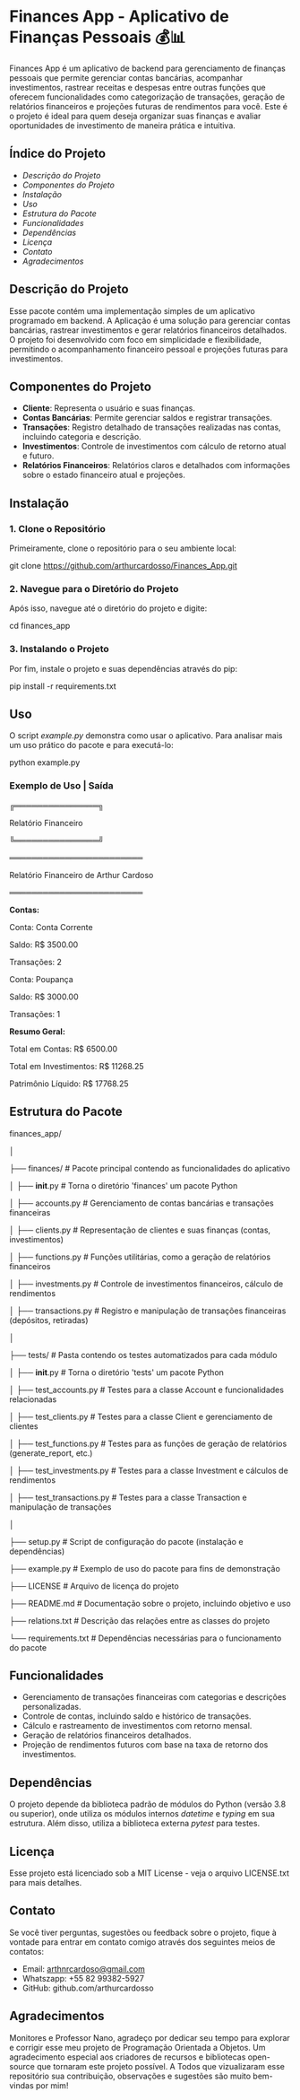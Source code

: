
# Finances App - Aplicativo de Finanças Pessoais 💰📊

Finances App é um aplicativo de backend para gerenciamento de finanças pessoais que permite gerenciar contas bancárias, acompanhar investimentos, rastrear receitas e despesas entre outras funções que oferecem funcionalidades como categorização de transações, geração de relatórios financeiros e projeções futuras de rendimentos para você. Este é o projeto é ideal para quem deseja organizar suas finanças e avaliar oportunidades de investimento de maneira prática e intuitiva.

## Índice do Projeto

- *Descrição do Projeto*
- *Componentes do Projeto*
- *Instalação*
- *Uso*
- *Estrutura do Pacote*
- *Funcionalidades*
- *Dependências*
- *Licença*
- *Contato*
- *Agradecimentos*

## Descrição do Projeto

Esse pacote contém uma implementação simples de um aplicativo programado em backend. A Aplicação é uma solução para gerenciar contas bancárias, rastrear investimentos e gerar relatórios financeiros detalhados. O projeto foi desenvolvido com foco em simplicidade e flexibilidade, permitindo o acompanhamento financeiro pessoal e projeções futuras para investimentos.

## Componentes do Projeto

- **Cliente**: Representa o usuário e suas finanças.
- **Contas Bancárias**: Permite gerenciar saldos e registrar transações.
- **Transações**: Registro detalhado de transações realizadas nas contas, incluindo categoria e descrição.
- **Investimentos**: Controle de investimentos com cálculo de retorno atual e futuro.
- **Relatórios Financeiros**: Relatórios claros e detalhados com informações sobre o estado financeiro atual e projeções.

## Instalação

### 1. Clone o Repositório
Primeiramente, clone o repositório para o seu ambiente local:

git clone https://github.com/arthurcardosso/Finances_App.git

### 2. Navegue para o Diretório do Projeto
Após isso, navegue até o diretório do projeto e digite:

cd finances_app 

### 3. Instalando o Projeto
Por fim, instale o projeto e suas dependências através do pip:

pip install -r requirements.txt

## Uso

O script _example.py_ demonstra como usar o aplicativo. Para analisar mais um uso prático do pacote e para executá-lo:

python example.py

### Exemplo de Uso | Saída

╔═══════════════╗

Relatório Financeiro  

╚═══════════════╝

════════════════════════

Relatório Financeiro de Arthur Cardoso

════════════════════════

**Contas:**

  Conta: Conta Corrente

  Saldo: R$ 3500.00

  Transações: 2

  Conta: Poupança

  Saldo: R$ 3000.00

  Transações: 1



**Resumo Geral:**

  Total em Contas: R$ 6500.00

  Total em Investimentos: R$ 11268.25

  Patrimônio Líquido: R$ 17768.25

## Estrutura do Pacote

finances_app/

│

├── finances/                   # Pacote principal contendo as funcionalidades do aplicativo

│   ├── __init__.py              # Torna o diretório 'finances' um pacote Python

│   ├── accounts.py              # Gerenciamento de contas bancárias e transações financeiras

│   ├── clients.py               # Representação de clientes e suas finanças (contas, investimentos)

│   ├── functions.py             # Funções utilitárias, como a geração de relatórios financeiros

│   ├── investments.py           # Controle de investimentos financeiros, cálculo de rendimentos

│   ├── transactions.py          # Registro e manipulação de transações financeiras (depósitos, retiradas)

│

├── tests/                       # Pasta contendo os testes automatizados para cada módulo

│   ├── __init__.py              # Torna o diretório 'tests' um pacote Python

│   ├── test_accounts.py         # Testes para a classe Account e funcionalidades relacionadas

│   ├── test_clients.py          # Testes para a classe Client e gerenciamento de clientes

│   ├── test_functions.py        # Testes para as funções de geração de relatórios (generate_report, etc.)

│   ├── test_investments.py      # Testes para a classe Investment e cálculos de rendimentos

│   ├── test_transactions.py     # Testes para a classe Transaction e manipulação de transações

│

├── setup.py                     # Script de configuração do pacote (instalação e dependências)

├── example.py                   # Exemplo de uso do pacote para fins de demonstração

├── LICENSE                      # Arquivo de licença do projeto

├── README.md                    # Documentação sobre o projeto, incluindo objetivo e uso

├── relations.txt                # Descrição das relações entre as classes do projeto

└── requirements.txt             # Dependências necessárias para o funcionamento do pacote

## Funcionalidades

- Gerenciamento de transações financeiras com categorias e descrições personalizadas.
- Controle de contas, incluindo saldo e histórico de transações.
- Cálculo e rastreamento de investimentos com retorno mensal.
- Geração de relatórios financeiros detalhados.
- Projeção de rendimentos futuros com base na taxa de retorno dos investimentos.

## Dependências

O projeto depende da biblioteca padrão de módulos do Python (versão 3.8 ou superior), onde utiliza os módulos internos _datetime_ e _typing_ em sua estrutura. Além disso, utiliza a biblioteca externa _pytest_ para testes.

## Licença

Esse projeto está licenciado sob a MIT License - veja o arquivo LICENSE.txt para mais detalhes.

## Contato

Se você tiver perguntas, sugestões ou feedback sobre o projeto, fique à vontade para entrar em contato comigo através dos
seguintes meios de contatos:

- Email: arthnrcardoso@gmail.com
- Whatszapp: +55 82 99382-5927
- GitHub: github.com/arthurcardosso

## Agradecimentos

Monitores e Professor Nano, agradeço por dedicar seu tempo para explorar e corrigir esse meu projeto de Programação Orientada a Objetos. 
Um agradecimento especial aos criadores de recursos e bibliotecas open-source que tornaram este projeto possível. A Todos que vizualizaram esse repositório sua contribuição, observações e sugestões são muito bem-vindas por mim!
